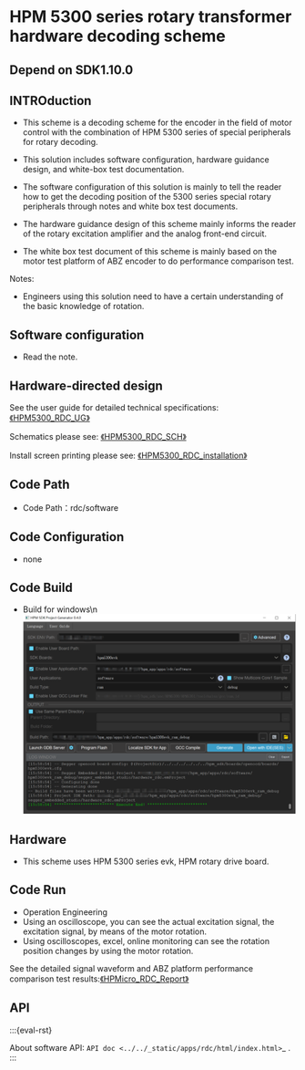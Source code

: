 # HPM 5300 series rotary transformer hardware decoding scheme

## Depend on SDK1.10.0

## INTROduction

- This scheme is a decoding scheme for the encoder in the field of motor control with the combination of HPM 5300 series of special peripherals for rotary decoding.

- This solution includes software configuration, hardware guidance design, and white-box test documentation.

- The software configuration of this solution is mainly to tell the reader how to get the decoding position of the 5300 series special rotary peripherals through notes and white box test documents.

- The hardware guidance design of this scheme mainly informs the reader of the rotary excitation amplifier and the analog front-end circuit.

- The white box test document of this scheme is mainly based on the motor test platform of ABZ encoder to do performance comparison test.

Notes:
- Engineers using this solution need to have a certain understanding of the basic knowledge of rotation.

## Software configuration

 - Read the note.

## Hardware-directed design

See the user guide for detailed technical specifications: [《HPM5300_RDC_UG》](doc/HPM5300_RDC_UG.pdf)

Schematics please see: [《HPM5300_RDC_SCH》](doc/HPM5300_RDC_SCH.pdf)

Install screen printing please see: [《HPM5300_RDC_installation》](doc/HPM5300_RDC_installation.pdf)

## Code Path

- Code Path：rdc/software


## Code Configuration
- none

## Code Build

- Build for windows\n
![WIN构建](doc/api/assets/RDC_build.png)

## Hardware

- This scheme uses HPM 5300 series evk, HPM rotary drive board.


## Code Run

- Operation Engineering
- Using an oscilloscope, you can see the actual excitation signal, the excitation signal, by means of the motor rotation.
- Using oscilloscopes, excel, online monitoring can see the rotation position changes by using the motor rotation.

See the detailed signal waveform and ABZ platform performance comparison test results:[《HPMicro_RDC_Report》](doc/HPMicro_RDC_Report.pdf)


## API

:::{eval-rst}

About software API: `API doc <../../_static/apps/rdc/html/index.html>`_ .
:::